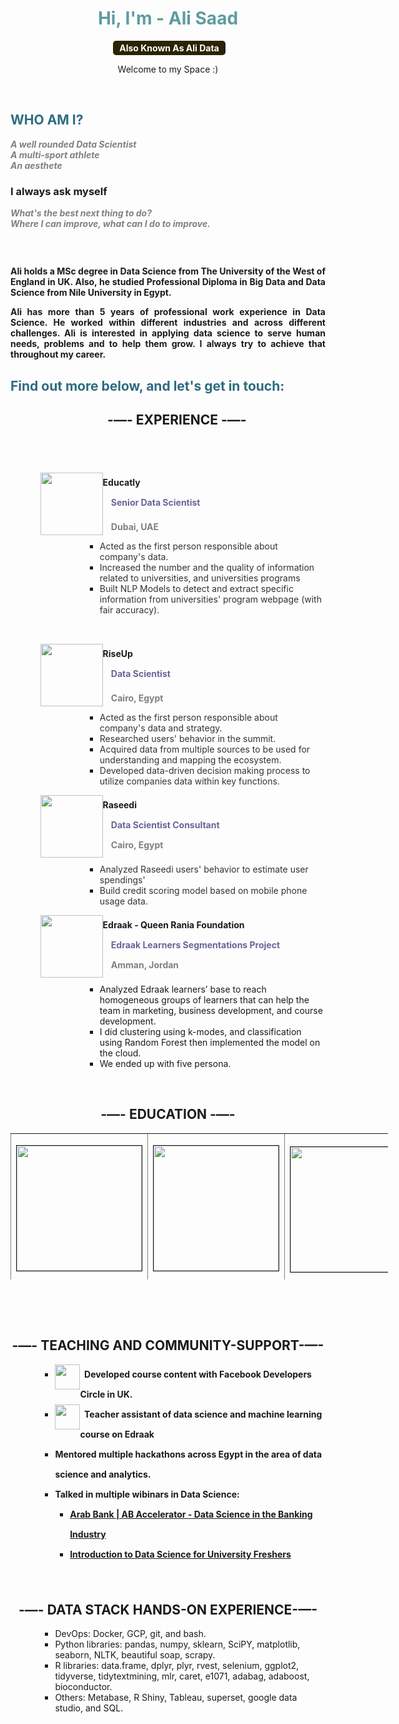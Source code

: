 <h1 style="color: #5e9ca0; text-align: center;">Hi, I'm - Ali Saad</h1>
<p style="text-align: center;">&nbsp;<span style="background-color: #2b2301; color: #fff; display: inline-block; padding: 3px 10px; font-weight: bold; border-radius: 5px;">Also Known As Ali Data</span></p>
<p style="text-align: center;">Welcome to my Space :)</p>
<p>&nbsp;</p>
<div class="s-item-title">
<div class="s-component s-text">
<div>
<h2 style="color: #2e6c80;"><strong>WHO AM I?</strong></h2>
</div>
</div>
</div>
<div class="s-item-text">
<div class="s-component s-text">
<p class="s-component-content s-font-body" style="text-align: left;"><em><span style="color: #808080;"><strong>A well rounded Data Scientist</strong></span></em><br /><em><span style="color: #808080;"><strong>A multi-sport athlete</strong></span></em><br /><em><span style="color: #808080;"><strong>An aesthete</strong></span></em></p>
<h3 class="s-component-content s-font-body"><strong>I always ask myself</strong></h3>
<p class="s-component-content s-font-body"><em><span style="color: #808080;"><strong>What's the best next thing to do?<br /></strong><strong>Where I can improve, what can I do to improve.</strong></span></em></p>
<h3 class="s-component-content s-font-body">&nbsp;</h3>
<p style="text-align: justify;"><strong>Ali holds a MSc degree in Data Science from The University of the West of England in UK. Also, he studied Professional Diploma in Big Data and Data Science from Nile University in Egypt.</strong></p>
<p style="text-align: justify;"><strong>Ali has more than 5 years of professional work experience in Data Science. He worked within different industries and across different challenges. Ali is interested in applying data science to serve human needs, problems and to help them grow. I always try to achieve that throughout my career.</strong></p>
<h2 style="color: #2e6c80;">Find out more below, and let's get in touch:</h2>
<ol>
<li style="list-style-type: none;">
<div class="s-component s-text">
<div style="text-align: center;">
<h2><strong>&nbsp;-&mdash;- EXPERIENCE </strong><strong>-&mdash;-</strong></h2>
<h2>&nbsp;</h2>
</div>
</div>
<ol style="list-style: none; font-size: 14px; line-height: 32px; font-weight: bold;">
<li style="clear: both;"><img style="float: left;" src="https://media-exp1.licdn.com/dms/image/C4D0BAQFc_7Ujn-1Xeg/company-logo_100_100/0/1615213752737?e=1643241600&amp;v=beta&amp;t=C92CTwip9J5BMl3LAbBxMWhedA-yEc4Kdc1MO3nRnJA" alt="" width="100" height="100" /> Educatly<br />&nbsp; &nbsp; <span style="color: #666699;">Senior Data Scientist</span></li>
</ol>
</li>
</ol>
<p><strong>&nbsp; &nbsp; <span style="color: #808080;">Dubai, UAE</span></strong></p>
<ul>
<li style="list-style-type: none;">
<ul>
<li style="list-style-type: none;">
<ul>
<li style="list-style-type: none;">
<ul>
<li style="list-style-type: none;">
<ul>
<li style="list-style-type: none;">
<ul>
<li><span style="color: #333333;">Acted as the first person responsible about company's data.</span></li>
<li><span style="color: #333333;">Increased the number and the quality of information related to universities, and universities programs</span></li>
<li><span style="color: #333333;">Built NLP Models to detect and extract specific information from universities' program webpage (with fair accuracy).</span></li>
</ul>
</li>
</ul>
</li>
</ul>
</li>
</ul>
</li>
</ul>
</li>
</ul>
<ol>
<li style="list-style-type: none;">
<ol style="list-style: none; font-size: 14px; line-height: 32px; font-weight: bold;">
<li style="clear: both;">&nbsp;</li>
<li style="clear: both;"><img style="float: left;" src="https://media-exp1.licdn.com/dms/image/C560BAQFXjio8QUFHjw/company-logo_100_100/0/1519890778219?e=1643241600&amp;v=beta&amp;t=-x-LERIMnA1HlHSTT3rilKSLlCSYZWutmeDKmM8vBSw" alt="" width="100" height="100" /> RiseUp<br />&nbsp; &nbsp; <span style="color: #666699;">Data Scientist</span></li>
</ol>
</li>
</ol>
<p><strong>&nbsp; &nbsp; <span style="color: #808080;">Cairo, Egypt</span></strong></p>
<ul>
<li style="list-style-type: none;">
<ul>
<li style="list-style-type: none;">
<ul>
<li style="list-style-type: none;">
<ul>
<li style="list-style-type: none;">
<ul>
<li style="list-style-type: none;">
<ul>
<li><span style="color: #333333;">Acted as the first person responsible about company's data and strategy.</span></li>
<li><span style="color: #333333;">Researched users' behavior in the summit.<br /></span></li>
<li><span style="color: #333333;">Acquired data from multiple sources to be used for understanding and mapping the ecosystem.</span></li>
<li><span style="color: #333333;">Developed data-driven decision making process to utilize companies data within key functions.</span></li>
</ul>
</li>
</ul>
</li>
</ul>
</li>
</ul>
</li>
</ul>
</li>
</ul>
<ol style="list-style: none; font-size: 14px; line-height: 32px; font-weight: bold;">
<li style="list-style-type: none;">
<ol style="list-style: none; font-size: 14px; line-height: 32px; font-weight: bold;">
<li style="clear: both;"><img style="float: left;" src="https://media-exp1.licdn.com/dms/image/C4D0BAQGM7laNJ3Oh0g/company-logo_100_100/0/1608646404275?e=1643241600&amp;v=beta&amp;t=hU3WiOhM33R_Z69x9L5o4fR6Tt60VSVQZdwtT9isRzQ" alt="" width="100" height="100" /> Raseedi<br />&nbsp; &nbsp; <span style="color: #666699;">Data Scientist Consultant</span><span style="color: #666699;"><br />&nbsp; &nbsp;<span style="color: #808080;"> Cairo, Egypt</span></span></li>
</ol>
</li>
</ol>
<ul>
<li style="list-style-type: none;">
<ul>
<li style="list-style-type: none;">
<ul>
<li style="list-style-type: none;">
<ul>
<li style="list-style-type: none;">
<ul>
<li style="list-style-type: none;">
<ul>
<li><span style="color: #666699;"><span style="color: #333333;">Analyzed Raseedi users' behavior to estimate user spendings'</span></span></li>
<li><span style="color: #666699;"><span style="color: #333333;">B</span></span><span style="color: #666699;"><span style="color: #333333;">uild credit scoring model based on mobile phone usage data.</span><br /></span></li>
</ul>
</li>
</ul>
</li>
</ul>
</li>
</ul>
</li>
</ul>
</li>
</ul>
<ol style="list-style: none; font-size: 14px; line-height: 32px; font-weight: bold;">
<li style="list-style-type: none;">
<ol style="list-style: none; font-size: 14px; line-height: 32px; font-weight: bold;">
<li style="clear: both;"><img style="float: left;" src="https://media-exp1.licdn.com/dms/image/C4D0BAQFPUuzXUAT_7A/company-logo_100_100/0/1519863517007?e=1643241600&amp;v=beta&amp;t=5k4GtifqvKO9ZDjczTg45hidYfjz3Sd0OUuZSJXmLLw" alt="" width="100" height="100" /> Edraak - Queen Rania Foundation<br /><span style="color: #666699;">&nbsp; &nbsp; Edraak Learners Segmentations Project<br /></span><span style="color: #666699;">&nbsp; &nbsp; <span style="color: #808080;">Amman, Jordan</span></span></li>
</ol>
</li>
</ol>
<ul>
<li style="list-style-type: none;">
<ul>
<li style="list-style-type: none;">
<ul>
<li style="list-style-type: none;">
<ul>
<li style="list-style-type: none;">
<ul>
<li style="list-style-type: none;">
<ul>
<li>Analyzed Edraak learners&rsquo; base to reach homogeneous groups of learners that can help the team in marketing, business development, and course development.</li>
<li>I did clustering using k-modes, and classification using Random Forest then implemented the model on the cloud.&nbsp;</li>
<li>We ended up with five persona.&nbsp;</li>
</ul>
</li>
</ul>
</li>
</ul>
</li>
</ul>
</li>
</ul>
</li>
</ul>
</div>
</div>
<p>&nbsp;</p>
<h2 style="text-align: center;"><strong>-&mdash;- EDUCATION </strong><strong>-&mdash;-</strong></h2>
<table style="height: 234px; width: 604px; border-collapse: collapse; border-style: hidden; margin-left: auto; margin-right: auto;" border="1" cellspacing="300" cellpadding="25">
<tbody>
<tr style="height: 234px;">
<td style="width: 200px; text-align: center; height: 234px;">
<p><strong><img style="border-width: 1px; border-style: solid; display: block; margin-left: auto; margin-right: auto;" src="https://upload.wikimedia.org/wikipedia/commons/thumb/7/78/Nile_University_Logo.png/220px-Nile_University_Logo.png" alt="" width="200" height="200" /></strong></p>
<p><strong>Nile University</strong></p>
<p><span style="color: #666699;">Professional Diploma in Big Data and Data Science</span></p>
<p><span style="font-weight: 400;">Professor Moustafa Ghanem scholarship</span></p>
<p>&nbsp;</p>
<p><span style="color: #808080;">One of the leading Tech univerisities in Egypt</span></p>
<p>&nbsp;</p>
</td>
<td style="width: 200px; text-align: center; height: 234px;">
<p><strong><img style="border-width: 1px; border-style: solid; display: block; margin-left: auto; margin-right: auto;" src="https://www.clapa.com/wp-content/uploads/2020/11/UWE-logo.png" alt="" width="200" height="200" /></strong></p>
<p><strong>&nbsp;University of the West of England</strong></p>
<p><span style="color: #666699;">MSc Data Science<br /><br /></span></p>
<p>&nbsp;</p>
<p>&nbsp;</p>
<p><span style="color: #808080;">&nbsp;#28 The Guardian (2020) ranking<br /></span></p>
<p>&nbsp;</p>
</td>
<td style="width: 200px; text-align: center;"><img style="border-width: 1px; border-style: solid;" src="https://iconape.com/wp-content/files/ga/371587/svg/371587.svg" alt="" width="200" height="200" />
<p><strong>Udacity</strong></p>
<p><span style="color: #666699;">Data Engineering Nanodegree</span></p>
<p><span style="color: #666699;">Data Scientist Nanodegree</span></p>
<p><span style="color: #666699;">Natural Language Processing Nanodegree</span></p>
<p>&nbsp;</p>
<p>&nbsp;</p>
</td>
</tr>
</tbody>
</table>
<p>&nbsp;</p>
<p>&nbsp;</p>
<h2 style="text-align: center;"><strong>-&mdash;- TEACHING AND COMMUNITY-SUPPORT</strong><strong>-&mdash;-</strong></h2>
<ul>
<li style="list-style-type: none;">
<ul>
<li style="list-style-type: none;">
<ul style="list-style-position: initial; list-style-image: initial; font-size: 14px; line-height: 32px; font-weight: bold;">
<li style="clear: both; text-align: left;"><img style="float: left;" src="https://cdn-icons-png.flaticon.com/512/124/124010.png" alt="" width="40" height="40" />&nbsp; Developed course content with Facebook Developers Circle in UK.</li>
<li style="clear: both; text-align: left;"><img style="float: left;" src="https://media-exp1.licdn.com/dms/image/C4D0BAQFPUuzXUAT_7A/company-logo_100_100/0/1519863517007?e=1643241600&amp;v=beta&amp;t=5k4GtifqvKO9ZDjczTg45hidYfjz3Sd0OUuZSJXmLLw" alt="" width="40" height="40" />&nbsp; Teacher assistant of data science and machine learning course on Edraak</li>
<li style="clear: both; text-align: left;"><strong>Mentored multiple hackathons across Egypt in the area of data science and analytics.</strong></li>
<li style="clear: both; text-align: left;"><strong>Talked in multiple wibinars in Data Science:</strong>
<ul style="list-style-position: initial; list-style-image: initial; font-size: 14px; line-height: 32px; font-weight: bold;">
<li style="clear: both; text-align: left;"><a href="https://www.youtube.com/watch?v=cUnhL7Sf7mY" target="_blank"> Arab Bank | AB Accelerator - Data Science in the Banking Industry</a>&nbsp;</li>
<li style="clear: both; text-align: left;"><a href="https://drive.google.com/file/d/1DfCitrDhiIH3gwwab3vFSlBIBu9Cd5e9/view" target="_blank">Introduction to Data Science for University Freshers</a></li>
</ul>
</li>
</ul>
</li>
</ul>
</li>
</ul>
<p>&nbsp;</p>
<h2 style="text-align: center;"><strong>-&mdash;- DATA STACK HANDS-ON EXPERIENCE</strong><strong>-&mdash;-</strong></h2>
<ul>
<li style="list-style-type: none;">
<ul>
<li style="list-style-type: none;">
<ul>
<li style="font-weight: 400;" aria-level="1"><span style="font-weight: 400;">DevOps: Docker, GCP, git, and bash.</span></li>
<li style="font-weight: 400;" aria-level="1"><span style="font-weight: 400;">Python libraries: pandas, numpy, sklearn, SciPY, matplotlib, seaborn, NLTK, beautiful soap, scrapy.</span></li>
<li style="font-weight: 400;" aria-level="1"><span style="font-weight: 400;">R libraries: data.frame, dplyr, plyr, rvest, selenium, ggplot2, tidyverse, tidytextmining, mlr, caret, e1071, adabag, adaboost, bioconductor.</span></li>
<li style="font-weight: 400;" aria-level="1"><span style="font-weight: 400;">Others: Metabase, R Shiny, Tableau, superset, google data studio, and SQL.</span></li>
</ul>
</li>
</ul>
</li>
</ul>
<p>&nbsp;</p>
